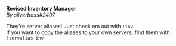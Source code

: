 **Revised Inventory Manager**  
*By silverbass#2407*  
  
They're server aliases! Just check em out with ``!inv``.  
If you want to copy the aliases to your own servers, find them with ``!servalias inv``